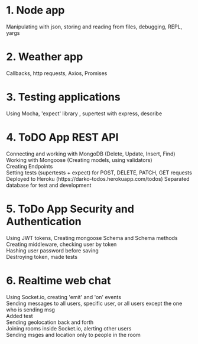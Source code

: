 <h1>1. Node app</h1>
Manipulating with json, storing and reading from files, debugging, REPL, yargs

<h1>2. Weather app</h1>
Callbacks, http requests, Axios, Promises

<h1>3. Testing applications</h1>
Using Mocha, 'expect' library , supertest with express, describe

<h1>4. ToDO App REST API</h1>
Connecting and working with MongoDB (Delete, Update, Insert, Find)<br>
Working with Mongoose (Creating models, using validators)<br>
Creating Endpoints<br>
Setting tests (supertests + expect) for POST, DELETE, PATCH, GET requests<br>
Deployed to Heroku (https://darko-todos.herokuapp.com/todos)
Separated database for test and development

<h1>5. ToDo App Security and Authentication</h1>
Using JWT tokens, Creating mongoose Schema and Schema methods<br>
Creating middleware, checking user by token<br>
Hashing user password before saving<br>
Destroying token, made tests<br>

<h1>6. Realtime web chat</h1>
Using Socket.io, creating 'emit' and 'on' events<br>
Sending messages to all users, specific user, or all users except the one who is sending msg<br>
Added test<br>
Sending geolocation back and forth<br>
Joining rooms inside Socket.io, alerting other users<br>
Sending msges and location only to people in the room